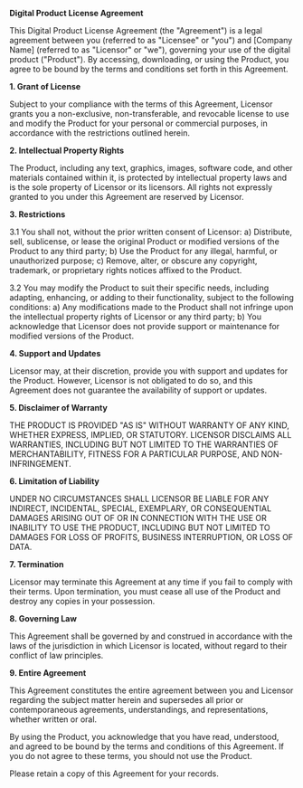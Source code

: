 **Digital Product License Agreement**

This Digital Product License Agreement (the "Agreement") is a legal agreement between you (referred to as "Licensee" or "you") and [Company Name] (referred to as "Licensor" or "we"), governing your use of the digital product ("Product"). By accessing, downloading, or using the Product, you agree to be bound by the terms and conditions set forth in this Agreement.

**1. Grant of License**

Subject to your compliance with the terms of this Agreement, Licensor grants you a non-exclusive, non-transferable, and revocable license to use and modify the Product for your personal or commercial purposes, in accordance with the restrictions outlined herein.

**2. Intellectual Property Rights**

The Product, including any text, graphics, images, software code, and other materials contained within it, is protected by intellectual property laws and is the sole property of Licensor or its licensors. All rights not expressly granted to you under this Agreement are reserved by Licensor.

**3. Restrictions**

3.1 You shall not, without the prior written consent of Licensor:
    a) Distribute, sell, sublicense, or lease the original Product or modified versions of the Product to any third party;
    b) Use the Product for any illegal, harmful, or unauthorized purpose;
    c) Remove, alter, or obscure any copyright, trademark, or proprietary rights notices affixed to the Product.

3.2 You may modify the Product to suit their specific needs, including adapting, enhancing, or adding to their functionality, subject to the following conditions:
    a) Any modifications made to the Product shall not infringe upon the intellectual property rights of Licensor or any third party;
    b) You acknowledge that Licensor does not provide support or maintenance for modified versions of the Product.

**4. Support and Updates**

Licensor may, at their discretion, provide you with support and updates for the Product. However, Licensor is not obligated to do so, and this Agreement does not guarantee the availability of support or updates.

**5. Disclaimer of Warranty**

THE PRODUCT IS PROVIDED "AS IS" WITHOUT WARRANTY OF ANY KIND, WHETHER EXPRESS, IMPLIED, OR STATUTORY. LICENSOR DISCLAIMS ALL WARRANTIES, INCLUDING BUT NOT LIMITED TO THE WARRANTIES OF MERCHANTABILITY, FITNESS FOR A PARTICULAR PURPOSE, AND NON-INFRINGEMENT.

**6. Limitation of Liability**

UNDER NO CIRCUMSTANCES SHALL LICENSOR BE LIABLE FOR ANY INDIRECT, INCIDENTAL, SPECIAL, EXEMPLARY, OR CONSEQUENTIAL DAMAGES ARISING OUT OF OR IN CONNECTION WITH THE USE OR INABILITY TO USE THE PRODUCT, INCLUDING BUT NOT LIMITED TO DAMAGES FOR LOSS OF PROFITS, BUSINESS INTERRUPTION, OR LOSS OF DATA.

**7. Termination**

Licensor may terminate this Agreement at any time if you fail to comply with their terms. Upon termination, you must cease all use of the Product and destroy any copies in your possession.

**8. Governing Law**

This Agreement shall be governed by and construed in accordance with the laws of the jurisdiction in which Licensor is located, without regard to their conflict of law principles.

**9. Entire Agreement**

This Agreement constitutes the entire agreement between you and Licensor regarding the subject matter herein and supersedes all prior or contemporaneous agreements, understandings, and representations, whether written or oral.

By using the Product, you acknowledge that you have read, understood, and agreed to be bound by the terms and conditions of this Agreement. If you do not agree to these terms, you should not use the Product.

Please retain a copy of this Agreement for your records.
